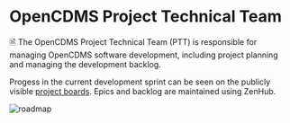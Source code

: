# OpenCDMS Project Technical Team
🗎 The OpenCDMS Project Technical Team (PTT) is responsible for managing OpenCDMS software development, including project planning and managing the development backlog.

Progess in the current development sprint can be seen on the publicly visible [project boards](https://github.com/orgs/opencdms/projects). Epics and backlog are maintained using ZenHub.

![roadmap](https://raw.githubusercontent.com/opencdms/project-technical-team/main/2021_current_roadmap.png)
